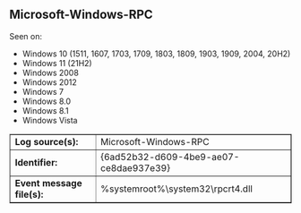 ## Microsoft-Windows-RPC

Seen on:
* Windows 10 (1511, 1607, 1703, 1709, 1803, 1809, 1903, 1909, 2004, 20H2)
* Windows 11 (21H2)
* Windows 2008
* Windows 2012
* Windows 7
* Windows 8.0
* Windows 8.1
* Windows Vista

<table border="1" class="docutils">
  <tbody>
    <tr>
      <td><b>Log source(s):</b></td>
      <td>Microsoft-Windows-RPC</td>
    </tr>
    <tr>
      <td><b>Identifier:</b></td>
      <td>{6ad52b32-d609-4be9-ae07-ce8dae937e39}</td>
    </tr>
    <tr>
      <td><b>Event message file(s):</b></td>
      <td>%systemroot%\system32\rpcrt4.dll</td>
    </tr>
  </tbody>
</table>

&nbsp;


